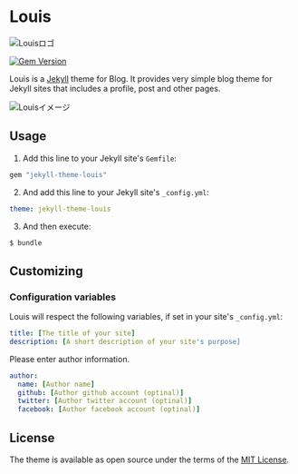 # Louis

![Louisロゴ](https://github.com/wawawatataru/louis/blob/master/assets/images/favicon/android-chrome-192x192.png?raw=true,"Louisロゴ")

[![Gem Version](https://badge.fury.io/rb/jekyll-theme-louis.svg)](https://badge.fury.io/rb/jekyll-theme-louis)

Louis is a [Jekyll](https://github.com/jekyll/jekyll/) theme for Blog. It provides very simple blog theme for Jekyll sites that includes a profile, post and other pages.


![Louisイメージ](https://github.com/wawawatataru/louis/blob/master/assets/images/usage_image.png?raw=true,"Louisイメージ")

## Usage

1. Add this line to your Jekyll site's `Gemfile`:

```ruby
gem "jekyll-theme-louis"
```

2. And add this line to your Jekyll site's `_config.yml`:

```yaml
theme: jekyll-theme-louis
```

3. And then execute:

```bash
$ bundle
```

## Customizing

### Configuration variables

Louis will respect the following variables, if set in your site's `_config.yml`:

```yml
title: [The title of your site]
description: [A short description of your site's purpose]
```

Please enter author information.

```yml
author:
  name: [Author name]
  github: [Author github account (optinal)]
  twitter: [Author twitter account (optinal)]
  facebook: [Author facebook account (optinal)]
```

## License

The theme is available as open source under the terms of the [MIT License](https://opensource.org/licenses/MIT).
